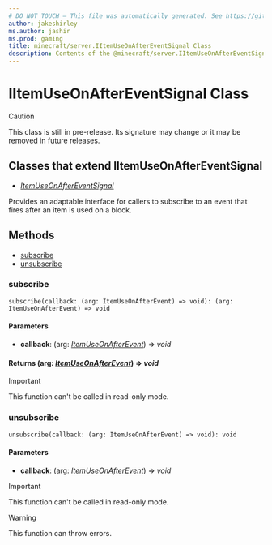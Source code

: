 ```yaml
---
# DO NOT TOUCH — This file was automatically generated. See https://github.com/mojang/minecraftapidocsgenerator to modify descriptions, examples, etc.
author: jakeshirley
ms.author: jashir
ms.prod: gaming
title: minecraft/server.IItemUseOnAfterEventSignal Class
description: Contents of the @minecraft/server.IItemUseOnAfterEventSignal class.
---
```

# IItemUseOnAfterEventSignal Class

> [!CAUTION]
> This class is still in pre-release.  Its signature may change or it may be removed in future releases.

## Classes that extend IItemUseOnAfterEventSignal
- [*ItemUseOnAfterEventSignal*](ItemUseOnAfterEventSignal.md)

Provides an adaptable interface for callers to subscribe to an event that fires after an item is used on a block.

## Methods
- [subscribe](#subscribe)
- [unsubscribe](#unsubscribe)

### **subscribe**
`
subscribe(callback: (arg: ItemUseOnAfterEvent) => void): (arg: ItemUseOnAfterEvent) => void
`

#### **Parameters**
- **callback**: (arg: [*ItemUseOnAfterEvent*](ItemUseOnAfterEvent.md)) => *void*

#### **Returns** (arg: [*ItemUseOnAfterEvent*](ItemUseOnAfterEvent.md)) => *void*

> [!IMPORTANT]
> This function can't be called in read-only mode.

### **unsubscribe**
`
unsubscribe(callback: (arg: ItemUseOnAfterEvent) => void): void
`

#### **Parameters**
- **callback**: (arg: [*ItemUseOnAfterEvent*](ItemUseOnAfterEvent.md)) => *void*

> [!IMPORTANT]
> This function can't be called in read-only mode.

> [!WARNING]
> This function can throw errors.
